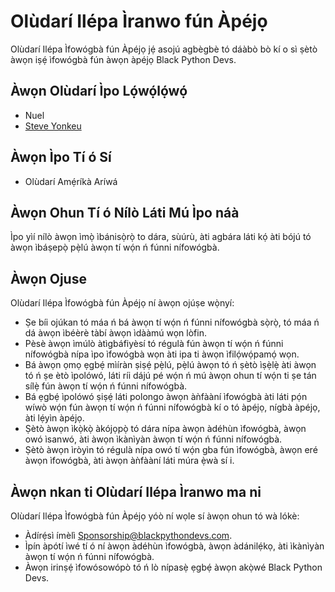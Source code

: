 # Olùdarí Ilépa Ìranwo fún Àpéjọ

Olùdarí Ilépa Ìfowógbà fún Àpéjọ jẹ́ asojú agbègbè tó dáàbò bò kí o sì ṣètò àwọn iṣẹ́ ìfowógbà fún àwọn àpéjọ Black Python Devs.

## Àwọn Olùdarí Ìpo Lọ́wọ́lọ́wọ́

* Nuel 
* [Steve Yonkeu](https://github.com/yokwejuste)

## Àwọn Ìpo Tí ó Sí

* Olùdarí Amẹ́ríkà Aríwá

## Àwọn Ohun Tí ó Nílò Láti Mú Ìpo náà

Ìpo yìí nílò àwọn ìmọ̀ ìbánisọ̀rọ̀ to dára, sùúrù, àti agbára láti kọ́ àti bójú tó àwọn ìbáṣepọ̀ pẹ̀lú àwọn tí wọ́n ń fúnni nífowógbà.

## Àwọn Ojuse

Olùdarí Ilépa Ìfowógbà fún Àpéjọ ní àwọn ojúṣe wọ̀nyí:

* Ṣe bíi ojúkan tó máa ń bá àwọn tí wọ́n ń fúnni nífowógbà sọ̀rọ̀, tó máa ń dá àwọn ìbéèrè tàbí àwọn ìdààmú wọn lòfin.
* Pèsè àwọn ìmúlò àtìgbáfiyèsí tó régulà fún àwọn tí wọ́n ń fúnni nífowógbà nípa ìpo ìfowógbà wọn àti ipa ti àwọn ìfilọ́wọ́pamọ́ wọn.
* Bá àwọn ọmọ ẹgbẹ́ mìíràn ṣiṣẹ́ pẹ̀lú, pẹ̀lú àwọn tó ń ṣètò ìṣẹ̀lẹ̀ àti àwọn tó ń ṣe ètò ìpolówó, láti ríi dájú pé wọ́n ń mú àwọn ohun tí wọ́n ti ṣe tán sílẹ̀ fún àwọn tí wọ́n ń fúnni nífowógbà.
* Bá ẹgbẹ́ ìpolówó ṣiṣẹ́ láti polongo àwọn àǹfààní ìfowógbà àti láti pọ́n wíwò wọ́n fún àwọn tí wọ́n ń fúnni nífowógbà kí o tó àpéjọ, nígbà àpéjọ, àti lẹ́yìn àpéjọ.
* Ṣètò àwọn ìkọ̀kọ̀ àkójọpọ̀ tó dára nípa àwọn àdéhùn ìfowógbà, àwọn owó ìsanwó, àti àwọn ìkànìyàn àwọn tí wọ́n ń fúnni nífowógbà.
* Ṣètò àwọn ìròyìn tó régulà nípa owó tí wọ́n gba fún ìfowógbà, àwọn eré àwọn ìfowógbà, àti àwọn àǹfààní láti múra ẹ̀wà sí i.

## Àwọn nkan ti Olùdarí Ilépa Ìranwo ma ni  

Olùdarí Ilépa Ìfowógbà fún Àpéjọ yóò ní wọle sí àwọn ohun tó wà lókè:

* Àdírẹ́sì ímèlì Sponsorship@blackpythondevs.com.
* Ìpín àpótí ìwé tí ó ní àwọn àdéhùn ìfowógbà, àwọn àdánilẹ́kọ, àti ìkànìyàn àwọn tí wọ́n ń fúnni nífowógbà.
* Àwọn irinṣẹ́ ìfowósowópò tó ń lò nípasẹ̀ ẹgbẹ́ àwọn akọ̀wé Black Python Devs.